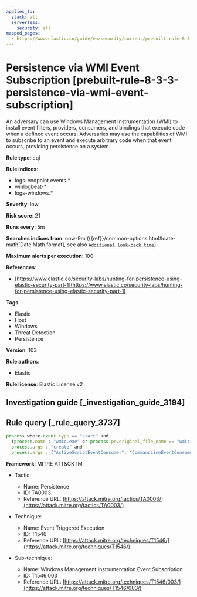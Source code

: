 ```yaml
---
applies_to:
  stack: all
  serverless:
    security: all
mapped_pages:
  - https://www.elastic.co/guide/en/security/current/prebuilt-rule-8-3-3-persistence-via-wmi-event-subscription.html
---
```


# Persistence via WMI Event Subscription [prebuilt-rule-8-3-3-persistence-via-wmi-event-subscription]

An adversary can use Windows Management Instrumentation (WMI) to install event filters, providers, consumers, and bindings that execute code when a defined event occurs. Adversaries may use the capabilities of WMI to subscribe to an event and execute arbitrary code when that event occurs, providing persistence on a system.

**Rule type**: eql

**Rule indices**:

* logs-endpoint.events.*
* winlogbeat-*
* logs-windows.*

**Severity**: low

**Risk score**: 21

**Runs every**: 5m

**Searches indices from**: now-9m ({{ref}}/common-options.html#date-math[Date Math format], see also [`Additional look-back time`](docs-content://solutions/security/detect-and-alert/create-detection-rule.md#rule-schedule))

**Maximum alerts per execution**: 100

**References**:

* [https://www.elastic.co/security-labs/hunting-for-persistence-using-elastic-security-part-1](https://www.elastic.co/security-labs/hunting-for-persistence-using-elastic-security-part-1)

**Tags**:

* Elastic
* Host
* Windows
* Threat Detection
* Persistence

**Version**: 103

**Rule authors**:

* Elastic

**Rule license**: Elastic License v2

## Investigation guide [_investigation_guide_3194]



## Rule query [_rule_query_3737]

```js
process where event.type == "start" and
  (process.name : "wmic.exe" or process.pe.original_file_name == "wmic.exe") and
  process.args : "create" and
  process.args : ("ActiveScriptEventConsumer", "CommandLineEventConsumer")
```

**Framework**: MITRE ATT&CKTM

* Tactic:

    * Name: Persistence
    * ID: TA0003
    * Reference URL: [https://attack.mitre.org/tactics/TA0003/](https://attack.mitre.org/tactics/TA0003/)

* Technique:

    * Name: Event Triggered Execution
    * ID: T1546
    * Reference URL: [https://attack.mitre.org/techniques/T1546/](https://attack.mitre.org/techniques/T1546/)

* Sub-technique:

    * Name: Windows Management Instrumentation Event Subscription
    * ID: T1546.003
    * Reference URL: [https://attack.mitre.org/techniques/T1546/003/](https://attack.mitre.org/techniques/T1546/003/)



